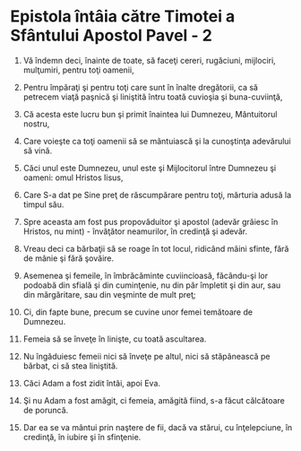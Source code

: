 # Epistola &#238;nt&#226;ia c&#259;tre Timotei a Sf&#226;ntului Apostol Pavel - 2

1. Vă îndemn deci, înainte de toate, să faceţi cereri, rugăciuni, mijlociri, mulţumiri, pentru toţi oamenii, 

2. Pentru împăraţi şi pentru toţi care sunt în înalte dregătorii, ca să petrecem viaţă paşnică şi liniştită întru toată cuvioşia şi buna-cuviinţă, 

3. Că acesta este lucru bun şi primit înaintea lui Dumnezeu, Mântuitorul nostru, 

4. Care voieşte ca toţi oamenii să se mântuiască şi la cunoştinţa adevărului să vină. 

5. Căci unul este Dumnezeu, unul este şi Mijlocitorul între Dumnezeu şi oameni: omul Hristos Iisus, 

6. Care S-a dat pe Sine preţ de răscumpărare pentru toţi, mărturia adusă la timpul său. 

7. Spre aceasta am fost pus propovăduitor şi apostol (adevăr grăiesc în Hristos, nu mint) - învăţător neamurilor, în credinţă şi adevăr. 

8. Vreau deci ca bărbaţii să se roage în tot locul, ridicând mâini sfinte, fără de mânie şi fără şovăire. 

9. Asemenea şi femeile, în îmbrăcăminte cuviincioasă, făcându-şi lor podoabă din sfială şi din cuminţenie, nu din păr împletit şi din aur, sau din mărgăritare, sau din veşminte de mult preţ; 

10. Ci, din fapte bune, precum se cuvine unor femei temătoare de Dumnezeu. 

11. Femeia să se înveţe în linişte, cu toată ascultarea. 

12. Nu îngăduiesc femeii nici să înveţe pe altul, nici să stăpânească pe bărbat, ci să stea liniştită. 

13. Căci Adam a fost zidit întâi, apoi Eva. 

14. Şi nu Adam a fost amăgit, ci femeia, amăgită fiind, s-a făcut călcătoare de poruncă. 

15. Dar ea se va mântui prin naştere de fii, dacă va stărui, cu înţelepciune, în credinţă, în iubire şi în sfinţenie. 

